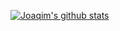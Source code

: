[![Joaqim's github stats](https://github-readme-stats.vercel.app/api?username=joaqim&count_private=true&show_icons=true&count_private=true&theme=dark&count_private=true&include_all_commits=true&hide_border=true&bg_color=0D1117)](https://github.com/joaqim)
